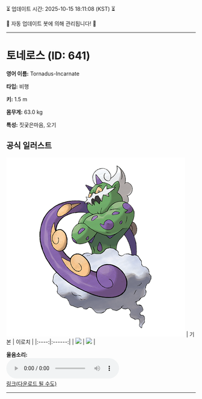 
⏳ 업데이트 시간: 2025-10-15 18:11:08 (KST) ⏳

🤖 자동 업데이트 봇에 의해 관리됩니다! 🤖

---

# 토네로스 (ID: 641)
**영어 이름:** Tornadus-Incarnate

**타입:** 비행

**키:** 1.5 m

**몸무게:** 63.0 kg

**특성:** 짓궂은마음, 오기

## 공식 일러스트
![](https://raw.githubusercontent.com/PokeAPI/sprites/master/sprites/pokemon/other/official-artwork/641.png)
| 기본 | 이로치 |
|:----:|:------:|
| <img src="https://raw.githubusercontent.com/PokeAPI/sprites/master/sprites/pokemon/641.png" width="200"> | <img src="https://raw.githubusercontent.com/PokeAPI/sprites/master/sprites/pokemon/shiny/641.png" width="200"> |

**울음소리:**<br><audio controls src="https://raw.githubusercontent.com/PokeAPI/cries/main/cries/pokemon/latest/641.ogg"></audio><br> [링크(다운로드 될 수도)](https://raw.githubusercontent.com/PokeAPI/cries/main/cries/pokemon/latest/641.ogg)


---
